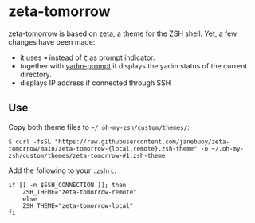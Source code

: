 # zeta-tomorrow

zeta-tomorrow is based on [zeta](https://github.com/skylerlee/zeta-zsh-theme), a theme for the ZSH shell. Yet, a few changes have been made:

  - it uses `➜` instead of `ζ` as prompt indicator.
  - together with [yadm-prompt](https://github.com/janebuoy/yadm-prompt) it displays the yadm status of the current directory.
  - displays IP address if connected through SSH

## Use

Copy both theme files to `~/.oh-my-zsh/custom/themes/`:

```
$ curl -fsSL "https://raw.githubusercontent.com/janebuoy/zeta-tomorrow/main/zeta-tomorrow-{local,remote}.zsh-theme" -o ~/.oh-my-zsh/custom/themes/zeta-tomorrow-#1.zsh-theme
```

Add the following to your `.zshrc`:

```
if [[ -n $SSH_CONNECTION ]]; then                                               
    ZSH_THEME="zeta-tomorrow-remote"                              
    else                                                                            
    ZSH_THEME="zeta-tomorrow-local"
fi 
```
